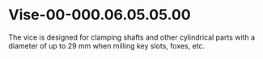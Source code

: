 # Vise-00-000.06.05.05.00
The vice is designed for clamping shafts and other cylindrical parts with a diameter of up to 29 mm when milling key slots, foxes, etc.
